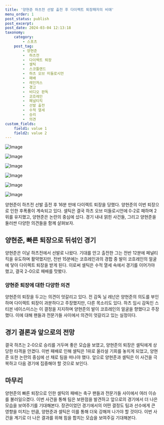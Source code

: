 ```yaml
---
title: '양현준 하츠전 선발 출전 후 다이렉트 퇴장패자의 비애'
menu_order: 1
post_status: publish
post_excerpt: 
post_date: 2024-03-04 12:13:18
taxonomy:
    category:
        - 스포츠
    post_tag:
        - 양현준
        -  하츠전
        -  다이렉트 퇴장
        -  셀틱
        -  스코틀랜드
        -  하츠 오브 미들로시언
        -  패배
        -  레인저스
        -  경고
        -  비디오 판독
        -  코흐레인
        -  페널티킥
        -  선발 출전
        -  수적 열세
        -  승리
        -  의견
custom_fields:
    field1: value 1
    field2: value 2
---
```


![Image](https://imgnews.pstatic.net/image/413/2024/03/04/0000173395_001_20240304060101393.jpg?type=w647)

![Image](https://imgnews.pstatic.net/image/413/2024/03/04/0000173395_002_20240304060101415.jpg?type=w647)

![Image](https://imgnews.pstatic.net/image/413/2024/03/04/0000173395_004_20240304060101451.jpg?type=w647)

![Image](https://imgnews.pstatic.net/image/413/2024/03/04/0000173395_005_20240304060101466.jpg?type=w647)

![Image](https://imgnews.pstatic.net/image/413/2024/03/04/0000173395_003_20240304060101432.jpg?type=w647)

![Image](https://imgnews.pstatic.net/image/413/2024/03/04/0000173395_006_20240304060101483.jpg?type=w647)

양현준이 하츠전 선발 출전 후 16분 만에 다이렉트 퇴장을 당했다. 양현준의 이번 퇴장으로 인한 후폭풍이 계속되고 있다. 셀틱은 결국 하츠 오브 미들로시언에 0-2로 패하며 2위를 유지했고, 양현준은 논란의 중심에 섰다. 경기 내내 얽힌 사건들, 그리고 양현준을 둘러싼 다양한 의견들을 함께 살펴보자.
## 양현준, 빠른 퇴장으로 뒤섞인 경기
양현준은 이날 하츠전에서 선발로 나왔다. 기대를 안고 출전한 그는 전반 12분에 페널티킥을 유도하며 활약했지만, 전반 15분에는 코흐레인과의 경합 중 발이 코흐레인의 얼굴에 닿아 다이렉트 퇴장을 받게 된다. 이로써 셀틱은 수적 열세 속에서 경기를 이어가야 했고, 결국 2-0으로 패배를 맛봤다.
### 양현준 퇴장에 대한 다양한 의견
양현준의 퇴장을 두고는 의견이 엇갈리고 있다. 전 감독 닐 레넌은 양현준의 의도를 부인하며 다이렉트 퇴장이 과분하다고 주장했지만, 다른 목소리도 있다. 하츠 임시 감독인 스티븐 네이스미스는 이 결정을 지지하며 양현준의 발이 코흐레인의 얼굴을 향했다고 주장했다. 이에 대해 팬들과 전문가들 사이에서 의견이 엇갈리고 있는 실정이다.
## 경기 결론과 앞으로의 전망
결국 하츠는 2-0으로 승리를 거두며 좋은 모습을 보였고, 양현준의 퇴장은 셀틱에게 상당한 타격을 안겼다. 이번 패배로 인해 셀틱은 1위로 올라설 기회를 놓치게 되었고, 양현준 또한 논란의 중심에 선 채로 팀을 떠나야 했다. 앞으로 양현준과 셀틱은 이 사건을 극복하고 다음 경기에 집중해야 할 것으로 보인다.
## 마무리
양현준의 빠른 퇴장으로 인한 셀틱의 패배는 축구 팬들과 전문가들 사이에서 여러 이슈를 불러일으켰다. 이번 사건을 통해 팀은 보완점을 발견하고 앞으로의 경기에서 더 나은 모습을 보여주기를 기대해본다. 장관이었던 경기에서의 어떤 결정도 팀과 선수에게 큰 영향을 미치는 만큼, 양현준과 셀틱은 이를 통해 더욱 강해져 나가야 할 것이다. 이번 사건을 계기로 더 나은 결과를 위해 힘을 합치는 모습을 보여주길 기대해본다.
